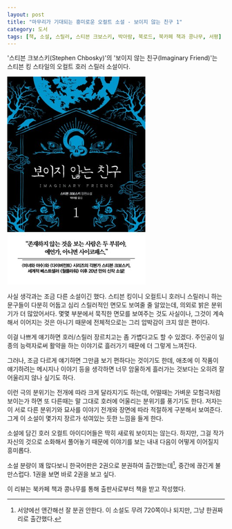 ```yaml
---
layout: post
title: "마무리가 기대되는 흥미로운 오컬트 소설 - 보이지 않는 친구 1"
category: 도서
tags: [책, 소설, 스릴러, 스티븐 크보스키, 박아람, 북로드, 북카페 책과 콩나무, 서평]
---
```


'스티븐 크보스키(Stephen Chbosky)'의
'보이지 않는 친구(Imaginary Friend)'는
스티븐 킹 스타일의 오컬트 호러 스릴러 소설이다.

![표지](/images/book/imaginary-friend-1-book-h480.jpg)

사실 생각과는 조금 다른 소설이긴 했다.
스티븐 킹이니 오컬트니 호러니 스릴러니 하는 문구들이
다분히 어둡고 심리 스릴러적인 면모도 보여줄 줄 알았는데,
의외로 밝은 분위기가 더 많았어서다.
몇몇 부분에서 묵직한 면모를 보여주는 것도 사실이나,
그것이 계속해서 이어지는 것은 아니기 때문에 전체적으로는 그리 압박감이 크지 않은 편이다.

이걸 나쁘게 얘기하면 호러/스릴러 장르치고는 좀 가볍다고도 할 수 있겠다.
주인공이 일종의 능력자로써 활약을 하는 이야기로 흘러가기 때문에 더 그렇게 느껴진다.

그러나, 조금 다르게 얘기하면 그만큼 보기 편하다는 것이기도 한데,
애초에 이 작품이 얘기하려는 메시지나 이야기 등을 생각하면
너무 암울하게 흘러가는 것보다는 오히려 잘 어울리지 않나 싶기도 하다.

이런 극의 분위기는 전개에 따라 크게 달라지기도 하는데,
어떨때는 가벼운 모험극처럼 보이는가 하면
또 다른때는 말 그대로 호러에 어울리는 분위기를 풍기기도 한다.
저자는 이 서로 다른 분위기와 묘사를 이야기 전개와 장면에 따라 적절하게 구분해서 보여준다.
그게 이 소설이 몇가지 장르가 섞여있는 듯한 느낌을 들게 한다.

소설에 담긴 호러 오컬트 아이디어들은 딱히 새로워 보이지는 않는다.
하지만, 그걸 작가 자신의 것으로 소화해서 풀어놓기 때문에
이야기를 보는 내내 다음이 어떻게 이어질지 흥미롭다.

소설 분량이 꽤 많다보니 한국어판은 2권으로 분권하여 출간했는데[^1],
중간에 끊긴게 불만스럽다.
1권을 보면 바로 2권을 보고 싶다.

[^1]: 서양에선 앤간해선 잘 분권 안한다. 이 소설도 무려 720쪽이나 되지만, 그냥 한권짜리로 출간했다.



<div class="im im-info">
이 리뷰는 북카페 책과 콩나무를 통해 출판사로부터 책을 받고 작성했다.
</div>

